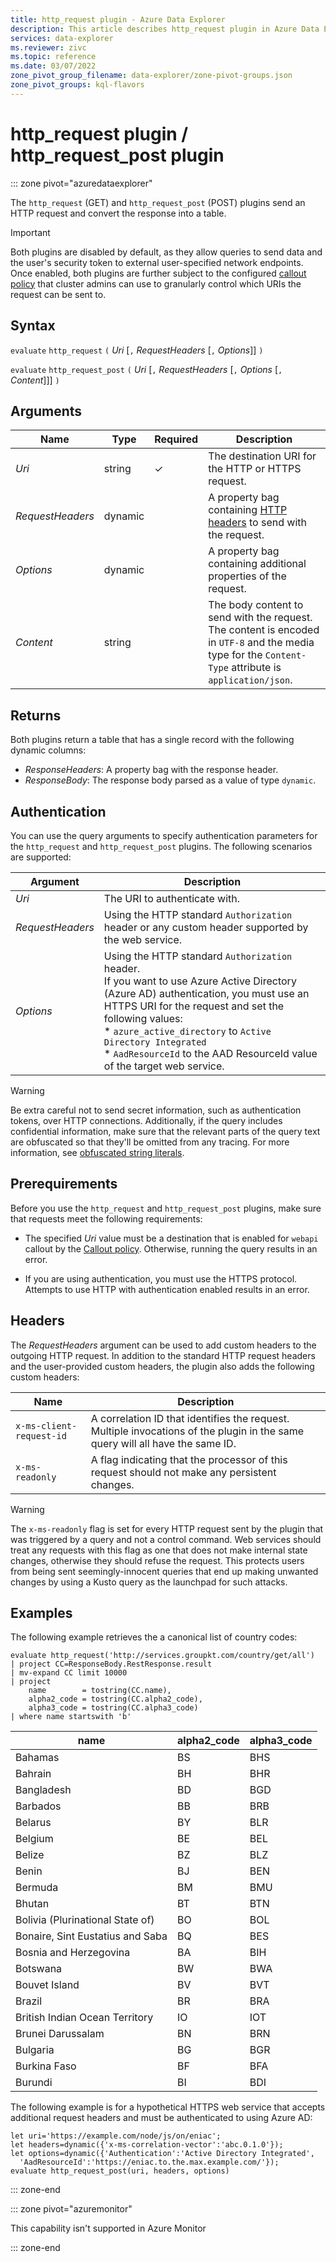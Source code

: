```yaml
---
title: http_request plugin - Azure Data Explorer
description: This article describes http_request plugin in Azure Data Explorer.
services: data-explorer
ms.reviewer: zivc
ms.topic: reference
ms.date: 03/07/2022
zone_pivot_group_filename: data-explorer/zone-pivot-groups.json
zone_pivot_groups: kql-flavors
---
```

# http_request plugin / http_request_post plugin

::: zone pivot="azuredataexplorer"

The `http_request` (GET) and `http_request_post` (POST) plugins send an HTTP request and convert the response into a table.

> [!IMPORTANT]
> Both plugins are disabled by default, as they allow queries to send data
> and the user's security token to external user-specified network endpoints.
> Once enabled, both plugins are further subject to the configured
> [callout policy](../management/calloutpolicy.md) that cluster admins
> can use to granularly control which URIs the request can be sent to.

## Syntax

`evaluate` `http_request` `(` *Uri* [`,` *RequestHeaders* [`,` *Options*]] `)`

`evaluate` `http_request_post` `(` *Uri* [`,` *RequestHeaders* [`,` *Options* [`,` *Content*]]] `)`

## Arguments

| Name | Type | Required | Description |
|--|--|--|--|
| *Uri* | string | &check; | The destination URI for the HTTP or HTTPS request. |
| *RequestHeaders* | dynamic |  | A property bag containing [HTTP headers](#headers) to send with the request. |
| *Options* | dynamic |  | A property bag containing additional properties of the request. |
| *Content* | string |  | The body content to send with the request. The content is encoded in `UTF-8` and the media type for the `Content-Type` attribute is `application/json`. |

## Returns

Both plugins return a table that has a single record with the following dynamic columns:

* *ResponseHeaders*: A property bag with the response header.
* *ResponseBody*: The response body parsed as a value of type `dynamic`.

## Authentication

You can use the query arguments to specify authentication parameters for the `http_request` and `http_request_post` plugins. The following scenarios are supported:

| Argument | Description |
|--|--|
| *Uri* | The URI to authenticate with. |
| *RequestHeaders* | Using the HTTP standard `Authorization` header or any custom header supported by the web service. |
| *Options* | Using the HTTP standard `Authorization` header.<br />If you want to use Azure Active Directory (Azure AD) authentication, you must use an HTTPS URI for the request and set the following values:<br />* `azure_active_directory` to `Active Directory Integrated`<br />* `AadResourceId` to the AAD ResourceId value of the target web service. |

> [!WARNING]
> Be extra careful not to send secret information, such as
> authentication tokens, over HTTP connections. Additionally, if the query includes
> confidential information, make sure that the relevant parts of the
> query text are obfuscated so that they'll be omitted from any tracing.
> For more information, see [obfuscated string literals](./scalar-data-types/string.md#obfuscated-string-literals).

## Prerequirements

Before you use the `http_request` and `http_request_post` plugins, make sure that requests meet the following requirements:

* The specified *Uri* value must be a destination that is enabled for `webapi` callout by the [Callout policy](../management/calloutpolicy.md). Otherwise, running the query results in an error.

* If you are using authentication, you must use the HTTPS protocol. Attempts to use HTTP with authentication enabled results in an error.

## Headers

The *RequestHeaders* argument can be used to add custom headers
to the outgoing HTTP request. In addition to the standard HTTP request headers
and the user-provided custom headers, the plugin also adds the following
custom headers:

| Name | Description |
|--|--|
| `x-ms-client-request-id` | A correlation ID that identifies the request. Multiple invocations of the plugin in the same query will all have the same ID. |
| `x-ms-readonly` | A flag indicating that the processor of this request should not make any persistent changes. |

> [!WARNING]
> The `x-ms-readonly` flag is set for every HTTP request sent by the plugin
> that was triggered by a query and not a control command. Web services should
> treat any requests with this flag as one that does not make internal
> state changes, otherwise they should refuse the request. This protects users from being
> sent seemingly-innocent queries that end up making unwanted changes by using
> a Kusto query as the launchpad for such attacks.

## Examples

The following example retrieves the a canonical list of country codes:

<!-- csl -->
```kusto
evaluate http_request('http://services.groupkt.com/country/get/all')
| project CC=ResponseBody.RestResponse.result
| mv-expand CC limit 10000
| project
    name        = tostring(CC.name),
    alpha2_code = tostring(CC.alpha2_code),
    alpha3_code = tostring(CC.alpha3_code)
| where name startswith 'b'
```

name                              | alpha2_code  | alpha3_code
----------------------------------|--------------|-------------
Bahamas                           | BS           | BHS
Bahrain                           | BH           | BHR
Bangladesh                        | BD           | BGD
Barbados                          | BB           | BRB
Belarus                           | BY           | BLR
Belgium                           | BE           | BEL
Belize                            | BZ           | BLZ
Benin                             | BJ           | BEN
Bermuda                           | BM           | BMU
Bhutan                            | BT           | BTN
Bolivia (Plurinational State of)  | BO           | BOL
Bonaire, Sint Eustatius and Saba  | BQ           | BES
Bosnia and Herzegovina            | BA           | BIH
Botswana                          | BW           | BWA
Bouvet Island                     | BV           | BVT
Brazil                            | BR           | BRA
British Indian Ocean Territory    | IO           | IOT
Brunei Darussalam                 | BN           | BRN
Bulgaria                          | BG           | BGR
Burkina Faso                      | BF           | BFA
Burundi                           | BI           | BDI

The following example is for a hypothetical HTTPS web service that accepts additional request headers and must be authenticated to using Azure AD:

<!-- csl -->
```kusto
let uri='https://example.com/node/js/on/eniac';
let headers=dynamic({'x-ms-correlation-vector':'abc.0.1.0'});
let options=dynamic({'Authentication':'Active Directory Integrated',
  'AadResourceId':'https://eniac.to.the.max.example.com/'});
evaluate http_request_post(uri, headers, options)
```

::: zone-end

::: zone pivot="azuremonitor"

This capability isn't supported in Azure Monitor

::: zone-end
